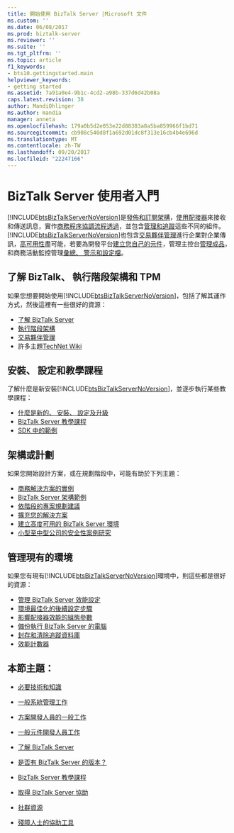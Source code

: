 ```yaml
---
title: 開始使用 BizTalk Server |Microsoft 文件
ms.custom: ''
ms.date: 06/08/2017
ms.prod: biztalk-server
ms.reviewer: ''
ms.suite: ''
ms.tgt_pltfrm: ''
ms.topic: article
f1_keywords:
- bts10.gettingstarted.main
helpviewer_keywords:
- getting started
ms.assetid: 7a91a0e4-9b1c-4cd2-a98b-337d6d42b08a
caps.latest.revision: 38
author: MandiOhlinger
ms.author: mandia
manager: anneta
ms.openlocfilehash: 179a0b5d2e053e22d88383a8a5ba859966f1bd71
ms.sourcegitcommit: cb908c540d8f1a692d01dc8f313e16cb4b4e696d
ms.translationtype: MT
ms.contentlocale: zh-TW
ms.lasthandoff: 09/20/2017
ms.locfileid: "22247166"
---
```

# <a name="getting-started-with-biztalk-server"></a>BizTalk Server 使用者入門
[!INCLUDE[btsBizTalkServerNoVersion](../includes/btsbiztalkservernoversion-md.md)]是[發佈和訂閱架構](../core/publish-and-subscribe-architecture.md)，[使用配接器](../core/using-adapters.md)來接收和傳送訊息，實作[商務程序協調流程透過](../core/defining-business-processes.md)，並包含[管理和追蹤](../core/management-and-tracking-architecture.md)這些不同的組件。 [!INCLUDE[btsBizTalkServerNoVersion](../includes/btsbiztalkservernoversion-md.md)]也包含[交易夥伴管理](../core/trading-partner-management-using-biztalk-server.md)進行企業對企業傳訊，[高可用性](../core/planning-for-high-availability3.md)盡可能，若要為開發平台[建立您自己的元件](../core/developing-custom-components.md)，管理主控台[管理成品](../core/operational-and-administrative-tasks-in-your-biztalk-environment.md)，和商務活動監控管理[彙總、 警示和設定檔](../core/using-business-activity-monitoring.md)。

## <a name="understanding-biztalk-runtime-architecture-and-tpm"></a>了解 BizTalk、 執行階段架構和 TPM
如果您想要開始使用[!INCLUDE[btsBizTalkServerNoVersion](../includes/btsbiztalkservernoversion-md.md)]，包括了解其運作方式，然後這裡有一些很好的資源： 

* [了解 BizTalk Server](../core/understanding-biztalk-server.md)
* [執行階段架構](../core/runtime-architecture.md)
* [交易夥伴管理](../core/trading-partner-management-using-biztalk-server.md)
* 許多主題[TechNet Wiki](http://social.technet.microsoft.com/wiki/contents/articles/2240.biztalk-server-resources-on-the-technet-wiki.aspx)

## <a name="install-configure-and-tutorials"></a>安裝、 設定和教學課程
了解什麼是新安裝[!INCLUDE[btsBizTalkServerNoVersion](../includes/btsbiztalkservernoversion-md.md)]，並逐步執行某些教學課程： 
  
* [什麼是新的、 安裝、 設定及升級](../install-and-config-guides/biztalk-server-what-s-new-installation-configuration-and-upgrade.md)  
* [BizTalk Server 教學課程](../core/biztalk-server-tutorials.md)
* [SDK 中的範例](../core/samples-in-the-sdk.md)

## <a name="architecting-or-planning"></a>架構或計劃
如果您開始設計方案，或在規劃階段中，可能有助於下列主題： 

* [商務解決方案的實例](../core/scenarios-for-business-solutions.md)
* [BizTalk Server 架構範例](../core/sample-biztalk-server-architectures.md)
* [依階段的專案規劃建議](../core/project-planning-recommendations-by-phase.md)
* [擴充您的解決方案](../core/scaling-your-solutions.md)
* [建立高度可用的 BizTalk Server 環境](../core/creating-a-highly-available-biztalk-server-environment.md)
* [小型至中型公司的安全性案例研究](../core/security-case-studies-for-small-to-medium-sized-companies.md)

## <a name="manage-existing-environments"></a>管理現有的環境
如果您有現有[!INCLUDE[btsBizTalkServerNoVersion](../includes/btsbiztalkservernoversion-md.md)]環境中，則這些都是很好的資源： 

* [管理 BizTalk Server 效能設定](../core/managing-biztalk-server-performance-settings.md)
* [環境最佳化的後續設定步驟](../install-and-config-guides/post-configuration-steps-to-optimize-your-environment.md)
* [影響配接器效能的組態參數](../core/configuration-parameters-that-affect-adapter-performance.md)
* [備份執行 BizTalk Server 的電腦](../core/backing-up-a-computer-running-biztalk-server.md)
* [封存和清除追蹤資料庫](../core/archiving-and-purging-the-biztalk-tracking-database.md)
* [效能計數器](../core/performance-counters.md)

 
## <a name="topics-in-this-section"></a>本節主題：  
  
-   [必要技術和知識](../core/prerequisite-skills-and-knowledge5.md)  
  
-   [一般系統管理工作](../core/common-administrative-tasks4.md)  
  
-   [方案開發人員的一般工作](../core/common-solution-developer-tasks.md)  
  
-   [一般元件開發人員工作](../core/common-component-developer-tasks.md)  
  
-   [了解 BizTalk Server](../core/understanding-biztalk-server.md)  
  
-   [是否有 BizTalk Server 的版本？](../core/what-version-of-biztalk-server-do-i-have.md)  
  
-   [BizTalk Server 教學課程](../core/biztalk-server-tutorials.md)  
  
-   [取得 BizTalk Server 協助](../core/getting-biztalk-server-assistance.md)  
  
-   [社群資源](../core/community-resources5.md)  
  
-   [殘障人士的協助工具](../core/accessibility-for-people-with-disabilities1.md)